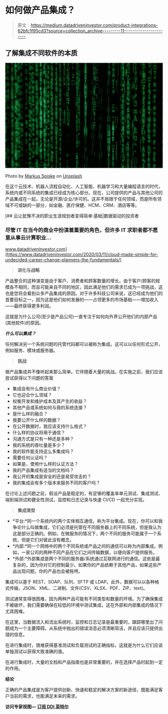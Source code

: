 # 如何做产品集成？

> 原文：<https://medium.datadriveninvestor.com/product-integrations-62bfc1f95cd3?source=collection_archive---------11----------------------->

## 了解集成不同软件的本质

![](img/e5d9c392c4d0dd1873a14e51418d7419.png)

Photo by [Markus Spiske](https://unsplash.com/@markusspiske?utm_source=unsplash&utm_medium=referral&utm_content=creditCopyText) on [Unsplash](https://unsplash.com/s/photos/software?utm_source=unsplash&utm_medium=referral&utm_content=creditCopyText)

在这个云技术、机器人流程自动化、人工智能、机器学习和大量编程语言的时代，系统内或不同系统的集成已经成为核心部分。现在，公司提供的产品与其他公司的产品集成在一起，无论是开源/企业/许可的。这并不局限于任何领域，而是所有领域不可或缺的一部分，如金融、医疗保健、HCM、CRM、酒店等等。

[](https://www.datadriveninvestor.com/2020/03/11/cloud-made-simple-for-undecided-career-change-planners-the-fundamentals/) [## 云让犹豫不决的职业生涯规划者变得简单:基础|数据驱动的投资者

### 尽管 IT 在当今的商业中扮演着重要的角色，但许多 IT 求职者都不愿意从事云计算职业…

www.datadriveninvestor.com](https://www.datadriveninvestor.com/2020/03/11/cloud-made-simple-for-undecided-career-change-planners-the-fundamentals/) 

> **进化与战略**

产品整合的这种演变是由于客户、消费者和顾客数量的增长。由于客户/顾客的规模各不相同，而且可能来自不同的地区，因此满足他们的需求已成为一项挑战，这也是您将会看到众多产品集成的原因。对于许多科技公司来说，这已经成为他们的首要目标之一，因为这是他们如何发展的——占领更多的市场基础——增加收入——最终获得更多利润。

这就是为什么公司(至少是产品公司)一直专注于如何向外界公开他们的内部产品(其他软件)的原因。

***什么可以集成？***

任何解决另一个系统问题的托管代码都可以被称为集成。这可以以任何形式公开，例如服务、模块或服务器。

> **挑战**

做产品集成并不像听起来那么简单。它伴随着大量的挑战。在实施之前，我们应该尝试获得以下问题的答案

*   集成会有什么商业价值？
*   它也迎合什么领域？
*   权衡开发和维护成本及其产生的收益？
*   其他产品或系统如何与我的系统连接？
*   是什么样的融合？
*   我要公开什么样的数据？
*   在公开数据时，我应该支持什么格式？
*   什么样的协议将用于通信？
*   沟通方式是只有一种还是多种？
*   我的系统的吞吐量是多少？
*   我的软件能支持这么多集成吗？
*   需要任何认证吗？
*   如果是，使用什么样的认证方法？
*   我的产品集成有适当的文档吗？
*   我公开的集成是安全的还是易受攻击的？
*   我的集成会有多个版本来服务不同的客户吗？

在讨论上述问题之前，假设产品是稳定的，有足够的覆盖率单元测试、集成测试、端到端测试和健全性测试，监控和日志记录与快速 CI/CD 一起充分实现。

> **集成类型**

*   *平台:*同一个系统内的两个实体相互通信，称为平台集成。现在，你可以和我争论什么叫做集成，它们必须是托管在不同服务器上的不同系统，但是我认为这是部分正确的。例如，在微服务的情况下，两个不同的服务可能属于一个系统，但是它们对彼此没有概念。
*   *内部:*同一个网络中的两个不同系统或产品之间的通信可以称为内部集成。例如，一家公司的两种不同产品在它们之间传输数据，以便向客户提供服务。
*   *外部:*外部集成是两个不同的服务器/系统通过互联网进行的通信。这些是最复杂的，因为你对它的控制最少。如果你的产品依赖于其他产品，如果这些产品出现问题，你的产品也会被拖垮。

集成可以基于 REST、SOAP、队列、SFTP 或 LDAP。此外，数据可以以各种格式传输，JSON、XML、二进制、文件(CSV、XLSX、PDF、ZIP、text)。

测试通常变得很困难，因为两种产品可能有不同类型和数量的环境。为了确保集成不被破坏，我们需要确保在较低的环境中测试集成，这在外部和内部集成的情况下尤其困难。

在这里，当数据流入和流出系统时，监控和日志记录是最重要的，跟踪哪里出了问题成为一个主要障碍。从系统中抛出的错误消息必须清晰简洁，并且应该只提供出错的信息。

在进行集成时，很难获得基准测试和负载测试的正确指标，这就是为什么它们应该单独测试以获得大致准确的值。

在进行集成时，大量的文档和产品指南也是非常重要的，并在选择产品时起到一定的作用。

**结论**

正确的产品集成是为客户提供创新、快速和稳定的解决方案的新途径，既能满足客户当前的需求，也能满足未来的需求。

**访问专家视图—** [**订阅 DDI 英特尔**](https://datadriveninvestor.com/ddi-intel)